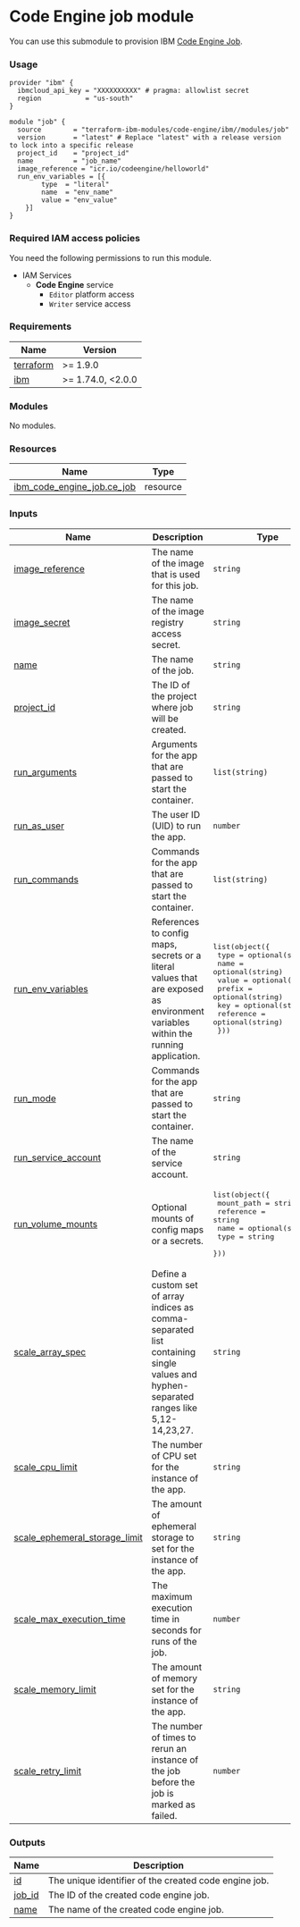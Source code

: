 # Code Engine job module

You can use this submodule to provision IBM [Code Engine Job](https://cloud.ibm.com/docs/codeengine?topic=codeengine-getting-started).


### Usage
```hcl
provider "ibm" {
  ibmcloud_api_key = "XXXXXXXXXX" # pragma: allowlist secret
  region           = "us-south"
}

module "job" {
  source        = "terraform-ibm-modules/code-engine/ibm//modules/job"
  version       = "latest" # Replace "latest" with a release version to lock into a specific release
  project_id    = "project_id"
  name          = "job_name"
  image_reference = "icr.io/codeengine/helloworld"
  run_env_variables = [{
        type  = "literal"
        name  = "env_name"
        value = "env_value"
    }]
}
```

### Required IAM access policies

You need the following permissions to run this module.

- IAM Services
    - **Code Engine** service
        - `Editor` platform access
        - `Writer` service access

<!-- BEGINNING OF PRE-COMMIT-TERRAFORM DOCS HOOK -->
### Requirements

| Name | Version |
|------|---------|
| <a name="requirement_terraform"></a> [terraform](#requirement\_terraform) | >= 1.9.0 |
| <a name="requirement_ibm"></a> [ibm](#requirement\_ibm) | >= 1.74.0, <2.0.0 |

### Modules

No modules.

### Resources

| Name | Type |
|------|------|
| [ibm_code_engine_job.ce_job](https://registry.terraform.io/providers/ibm-cloud/ibm/latest/docs/resources/code_engine_job) | resource |

### Inputs

| Name | Description | Type | Default | Required |
|------|-------------|------|---------|:--------:|
| <a name="input_image_reference"></a> [image\_reference](#input\_image\_reference) | The name of the image that is used for this job. | `string` | n/a | yes |
| <a name="input_image_secret"></a> [image\_secret](#input\_image\_secret) | The name of the image registry access secret. | `string` | `null` | no |
| <a name="input_name"></a> [name](#input\_name) | The name of the job. | `string` | n/a | yes |
| <a name="input_project_id"></a> [project\_id](#input\_project\_id) | The ID of the project where job will be created. | `string` | n/a | yes |
| <a name="input_run_arguments"></a> [run\_arguments](#input\_run\_arguments) | Arguments for the app that are passed to start the container. | `list(string)` | `[]` | no |
| <a name="input_run_as_user"></a> [run\_as\_user](#input\_run\_as\_user) | The user ID (UID) to run the app. | `number` | `null` | no |
| <a name="input_run_commands"></a> [run\_commands](#input\_run\_commands) | Commands for the app that are passed to start the container. | `list(string)` | `[]` | no |
| <a name="input_run_env_variables"></a> [run\_env\_variables](#input\_run\_env\_variables) | References to config maps, secrets or a literal values that are exposed as environment variables within the running application. | <pre>list(object({<br/>    type      = optional(string)<br/>    name      = optional(string)<br/>    value     = optional(string)<br/>    prefix    = optional(string)<br/>    key       = optional(string)<br/>    reference = optional(string)<br/>  }))</pre> | `[]` | no |
| <a name="input_run_mode"></a> [run\_mode](#input\_run\_mode) | Commands for the app that are passed to start the container. | `string` | `"task"` | no |
| <a name="input_run_service_account"></a> [run\_service\_account](#input\_run\_service\_account) | The name of the service account. | `string` | `"default"` | no |
| <a name="input_run_volume_mounts"></a> [run\_volume\_mounts](#input\_run\_volume\_mounts) | Optional mounts of config maps or a secrets. | <pre>list(object({<br/>    mount_path = string<br/>    reference  = string<br/>    name       = optional(string)<br/>    type       = string<br/>  }))</pre> | `[]` | no |
| <a name="input_scale_array_spec"></a> [scale\_array\_spec](#input\_scale\_array\_spec) | Define a custom set of array indices as comma-separated list containing single values and hyphen-separated ranges like 5,12-14,23,27. | `string` | `null` | no |
| <a name="input_scale_cpu_limit"></a> [scale\_cpu\_limit](#input\_scale\_cpu\_limit) | The number of CPU set for the instance of the app. | `string` | `"1"` | no |
| <a name="input_scale_ephemeral_storage_limit"></a> [scale\_ephemeral\_storage\_limit](#input\_scale\_ephemeral\_storage\_limit) | The amount of ephemeral storage to set for the instance of the app. | `string` | `"400M"` | no |
| <a name="input_scale_max_execution_time"></a> [scale\_max\_execution\_time](#input\_scale\_max\_execution\_time) | The maximum execution time in seconds for runs of the job. | `number` | `7200` | no |
| <a name="input_scale_memory_limit"></a> [scale\_memory\_limit](#input\_scale\_memory\_limit) | The amount of memory set for the instance of the app. | `string` | `"4G"` | no |
| <a name="input_scale_retry_limit"></a> [scale\_retry\_limit](#input\_scale\_retry\_limit) | The number of times to rerun an instance of the job before the job is marked as failed. | `number` | `3` | no |

### Outputs

| Name | Description |
|------|-------------|
| <a name="output_id"></a> [id](#output\_id) | The unique identifier of the created code engine job. |
| <a name="output_job_id"></a> [job\_id](#output\_job\_id) | The ID of the created code engine job. |
| <a name="output_name"></a> [name](#output\_name) | The name of the created code engine job. |
<!-- END OF PRE-COMMIT-TERRAFORM DOCS HOOK -->
